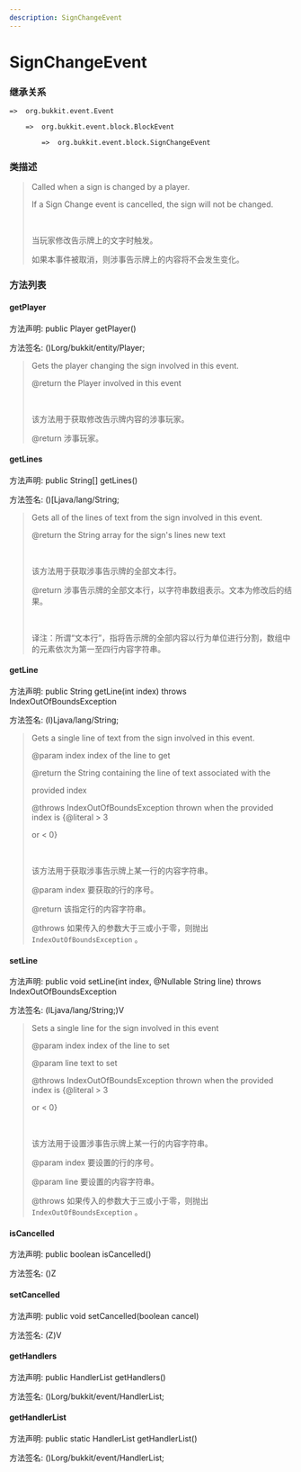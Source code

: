 ```yaml
---
description: SignChangeEvent
---
```


# SignChangeEvent

### 继承关系

    =>  org.bukkit.event.Event

        =>  org.bukkit.event.block.BlockEvent

            =>  org.bukkit.event.block.SignChangeEvent

### 类描述

> Called when a sign is changed by a player.
> 
> If a Sign Change event is cancelled, the sign will not be changed.
> 
> <br>
> 
> 当玩家修改告示牌上的文字时触发。
> 
> 如果本事件被取消，则涉事告示牌上的内容将不会发生变化。

### 方法列表

#### getPlayer

方法声明: public Player getPlayer()

方法签名: ()Lorg/bukkit/entity/Player;

> Gets the player changing the sign involved in this event.
> 
> @return the Player involved in this event
> 
> <br>
> 
> 该方法用于获取修改告示牌内容的涉事玩家。
> 
> @return 涉事玩家。

#### getLines

方法声明: public String[] getLines()

方法签名: ()[Ljava/lang/String;

> Gets all of the lines of text from the sign involved in this event.
> 
> @return the String array for the sign's lines new text
> 
> <br>
> 
> 该方法用于获取涉事告示牌的全部文本行。
> 
> @return 涉事告示牌的全部文本行，以字符串数组表示。文本为修改后的结果。
> 
> <br>
> 
> 译注：所谓“文本行”，指将告示牌的全部内容以行为单位进行分割，数组中的元素依次为第一至四行内容字符串。

#### getLine

方法声明: public String getLine(int index) throws IndexOutOfBoundsException

方法签名: (I)Ljava/lang/String;

> Gets a single line of text from the sign involved in this event.
> 
> @param index index of the line to get
> 
> @return the String containing the line of text associated with the
> 
> provided index
> 
> @throws IndexOutOfBoundsException thrown when the provided index is {@literal > 3
> 
> or < 0}
> 
> <br>
> 
> 该方法用于获取涉事告示牌上某一行的内容字符串。
> 
> @param index 要获取的行的序号。
> 
> @return 该指定行的内容字符串。
> 
> @throws 如果传入的参数大于三或小于零，则抛出 `IndexOutOfBoundsException` 。

#### setLine

方法声明: public void setLine(int index, @Nullable String line) throws IndexOutOfBoundsException

方法签名: (ILjava/lang/String;)V

> Sets a single line for the sign involved in this event
> 
> @param index index of the line to set
> 
> @param line text to set
> 
> @throws IndexOutOfBoundsException thrown when the provided index is {@literal > 3
> 
> or < 0}
> 
> <br>
> 
> 该方法用于设置涉事告示牌上某一行的内容字符串。
> 
> @param index 要设置的行的序号。
> 
> @param line 要设置的内容字符串。
> 
> @throws 如果传入的参数大于三或小于零，则抛出 `IndexOutOfBoundsException` 。

#### isCancelled

方法声明: public boolean isCancelled()

方法签名: ()Z

#### setCancelled

方法声明: public void setCancelled(boolean cancel)

方法签名: (Z)V

#### getHandlers

方法声明: public HandlerList getHandlers()

方法签名: ()Lorg/bukkit/event/HandlerList;

#### getHandlerList

方法声明: public static HandlerList getHandlerList()

方法签名: ()Lorg/bukkit/event/HandlerList;